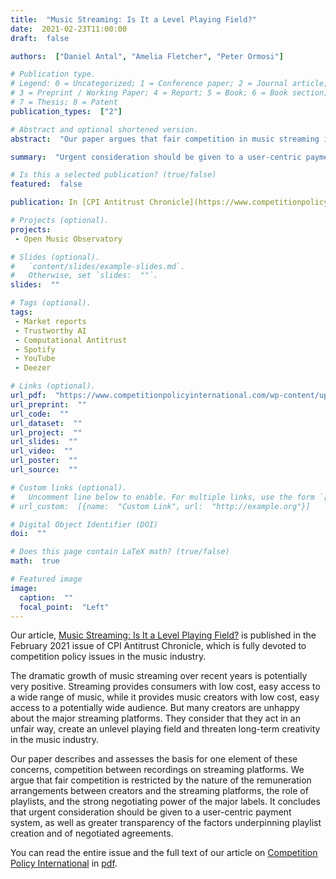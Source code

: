 ```yaml
---
title:  "Music Streaming: Is It a Level Playing Field?"
date:  2021-02-23T11:00:00
draft:  false

authors:  ["Daniel Antal", "Amelia Fletcher", "Peter Ormosi"]

# Publication type.
# Legend: 0 = Uncategorized; 1 = Conference paper; 2 = Journal article;
# 3 = Preprint / Working Paper; 4 = Report; 5 = Book; 6 = Book section;
# 7 = Thesis; 8 = Patent
publication_types:  ["2"]

# Abstract and optional shortened version.
abstract:  "Our paper argues that fair competition in music streaming is restricted by the nature of the remuneration arrangements between creators and the streaming platforms, the role of playlists, and the strong negotiating power of the major labels. It concludes that urgent consideration should be given to a user-centric payment system, as well as greater transparency of the factors underpinning playlist creation and of negotiated agreements."

summary:  "Urgent consideration should be given to a user-centric payment system, as well as greater transparency of the factors underpinning playlist creation and of negotiated agreements"

# Is this a selected publication? (true/false)
featured:  false

publication: In [CPI Antitrust Chronicle](https://www.competitionpolicyinternational.com/)

# Projects (optional).
projects: 
 - Open Music Observatory

# Slides (optional).
#   `content/slides/example-slides.md`.
#   Otherwise, set `slides:  ""`.
slides:  ""

# Tags (optional).
tags: 
 - Market reports
 - Trustworthy AI
 - Computational Antitrust
 - Spotify
 - YouTube
 - Deezer

# Links (optional).
url_pdf:  "https://www.competitionpolicyinternational.com/wp-content/uploads/2021/02/2-Music-Streaming-Is-It-a-Level-Playing-Field-By-Daniel-Antal-Amelia-Fletcher-14-Peter-L.-Ormosi.pdf"
url_preprint:  ""
url_code:  ""
url_dataset:  ""
url_project:  ""
url_slides:  ""
url_video:  ""
url_poster:  ""
url_source:  ""

# Custom links (optional).
#   Uncomment line below to enable. For multiple links, use the form `[{...}, {...}, {...}]`.
# url_custom:  [{name:  "Custom Link", url:  "http://example.org"}]

# Digital Object Identifier (DOI)
doi:  ""

# Does this page contain LaTeX math? (true/false)
math:  true

# Featured image
image:
  caption:  ""
  focal_point:  "Left"
---
```


Our article, [Music Streaming: Is It a Level Playing Field?](https://www.competitionpolicyinternational.com/music-streaming-is-it-a-level-playing-field/) is published in the February 2021 issue of CPI Antitrust Chronicle, which is fully devoted to competition policy issues in the music industry. 

The dramatic growth of music streaming over recent years is potentially very positive. Streaming provides consumers with low cost, easy access to a wide range of music, while it provides music creators with low cost, easy access to a potentially wide audience. But many creators are unhappy about the major streaming platforms. They consider that they act in an unfair way, create an unlevel playing field and threaten long-term creativity in the music industry. 

Our paper describes and assesses the basis for one element of these concerns, competition between recordings on streaming platforms. We argue that fair competition is restricted by the nature of the remuneration arrangements between creators and the streaming platforms, the role of playlists, and the strong negotiating power of the major labels. It concludes that urgent consideration should be given to a user-centric payment system, as well as greater transparency of the factors underpinning playlist creation and of negotiated agreements.

You can read the entire issue and the full text of our article on [Competition Policy International](https://www.competitionpolicyinternational.com/) in [pdf](https://www.competitionpolicyinternational.com/wp-content/uploads/2021/02/2-Music-Streaming-Is-It-a-Level-Playing-Field-By-Daniel-Antal-Amelia-Fletcher-14-Peter-L.-Ormosi.pdf).
